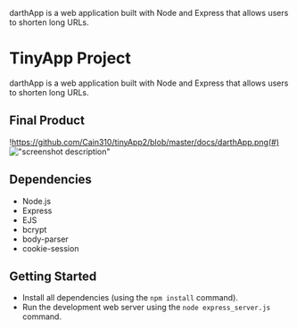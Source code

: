 darthApp is a web application built with Node and Express that allows users to shorten long URLs.

# TinyApp Project

darthApp is a web application built with Node and Express that allows users to shorten long URLs.

## Final Product

!https://github.com/Cain310/tinyApp2/blob/master/docs/darthApp.png(#)
!["screenshot description"](#)

## Dependencies

- Node.js
- Express
- EJS
- bcrypt
- body-parser
- cookie-session

## Getting Started

- Install all dependencies (using the `npm install` command).
- Run the development web server using the `node express_server.js` command.
